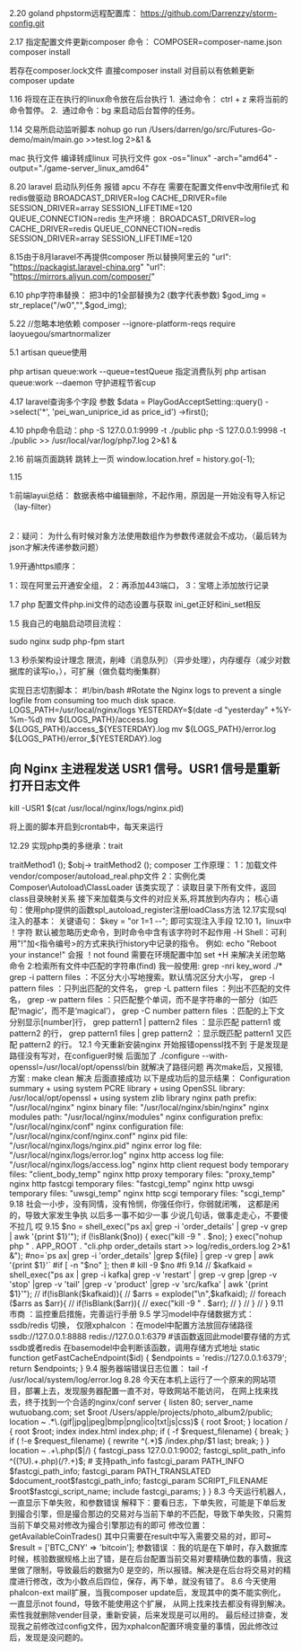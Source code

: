 2.20
 goland phpstorm远程配置库：
https://github.com/Darrenzzy/storm-config.git

2.17
指定配置文件更新composer 命令：
COMPOSER=composer-name.json composer install

若存在composer.lock文件 直接composer install
对目前以有依赖更新 composer update

1.16
将现在正在执行的linux命令放在后台执行
1.  通过命令： ctrl + z 来将当前的命令暂停。
2.  通过命令：bg 来启动后台暂停的任务。

1.14
交易所启动监听脚本
nohup go run /Users/darren/go/src/Futures-Go-demo/main/main.go >>test.log 2>&1 &

mac 执行文件 编译转成linux 可执行文件
gox -os="linux" -arch="amd64" -output="./game-server_linux_amd64"

8.20
laravel 启动队列任务 报错 apcu 不存在
需要在配置文件env中改用file式 和redis做驱动
BROADCAST_DRIVER=log
CACHE_DRIVER=file
SESSION_DRIVER=array
SESSION_LIFETIME=120
QUEUE_CONNECTION=redis
生产环境：
BROADCAST_DRIVER=log
CACHE_DRIVER=redis
QUEUE_CONNECTION=redis
SESSION_DRIVER=array
SESSION_LIFETIME=120

8.15由于8月laravel不再提供composer
所以替换阿里云的
  "url": "https://packagist.laravel-china.org"
  "url": "https://mirrors.aliyun.com/composer/"

6.10
php字符串替换： 把3中的1全部替换为2 (数字代表参数)
$god_img = str_replace("/w0","",$god_img);

5.22
//忽略本地依赖
composer --ignore-platform-reqs require laoyuegou/smartnormalizer

5.1 artisan  queue使用

php artisan queue:work --queue=testQueue  指定消费队列
php artisan queue:work --daemon 守护进程节省cup


4.17
laravel查询多个字段 参数
$data = PlayGodAcceptSetting::query()
  ->select('*', 'pei_wan_uniprice_id as price_id')
  ->first();

4.10
php命令启动：php -S 127.0.0.1:9999 -t ./public
php -S 127.0.0.1:9998 -t ./public >> /usr/local/var/log/php7.log 2>&1 &

2.16
前端页面跳转 跳转上一页
 window.location.href = history.go(-1);


1.15

1:前端layui总结：
数据表格中编辑删除，不起作用，原因是一开始没有导入标记 （lay-filter）
<table class="layui-hide" id="member"  lay-filter="test"></table>

2：疑问： 为什么有时候对象方法使用数组作为参数传递就会不成功，（最后转为json才解决传递参数问题）


1.9开通https顺序：

1：现在阿里云开通安全组，
2：再添加443端口，
3：宝塔上添加放行记录

1.7
php 配置文件php.ini文件的动态设置与获取
ini_get正好和ini_set相反




1.5
我自己的电脑启动项目流程：

sudo nginx
sudp php-fpm start

1.3
秒杀架构设计理念
限流，削峰（消息队列）（异步处理），内存缓存（减少对数据库的读写io，），可扩展（做负载均衡集群）

实现日志切割脚本：
#!/bin/bash
#Rotate the Nginx logs to prevent a single logfile from consuming too much disk space.
LOGS_PATH=/usr/local/nginx/logs
YESTERDAY=$(date -d "yesterday" +%Y-%m-%d)
mv ${LOGS_PATH}/access.log ${LOGS_PATH}/access_${YESTERDAY}.log
mv ${LOGS_PATH}/error.log ${LOGS_PATH}/error_${YESTERDAY}.log
## 向 Nginx 主进程发送 USR1 信号。USR1 信号是重新打开日志文件
kill -USR1 $(cat /usr/local/nginx/logs/nginx.pid)

将上面的脚本开启到crontab中，每天来运行


12.29
实现php类的多继承：trait
<?php
trait myTrait{
  function traitMethod1(){}
  function traitMethod2(){}
}
//然后是调用这个traits,语法为：
class myClass{
  use myTrait;
}
//这样就可以通过use myTraits，调用Traits中的方法了，比如：
$obj = new myClass();
$obj-> traitMethod1 ();
$obj-> traitMethod2 ();



composer 工作原理：
1：加载文件 vendor/composer/autoload_real.php文件
2：实例化类Composer\Autoload\ClassLoader
该类实现了：读取目录下所有文件，返回class目录映射关系

接下来加载类与文件的对应关系,将其放到内存内；
核心语句：使用php提供的函数spl_autoload_register注册loadClass方法

12.17实现sql注入的基本：
关键语句：
  $key = "or 1=1 --";
  即可实现注入手段

12.10

1，linux中 ！字符 默认被忽略历史命令，到时命令中含有该字符时不起作用

-H Shell：可利用"!"加<指令编号>的方式来执行history中记录的指令。

例如:
echo "Reboot your instance!"
会报 ！not found
需要在环境配置中加
set  +H
来解决关闭忽略命令


2:检索所有文件中匹配的字符串(find)
我一般使用: grep -nri key_word ./*
grep -i pattern files ：不区分大小写地搜索。默认情况区分大小写，

grep -l pattern files ：只列出匹配的文件名，

grep -L pattern files ：列出不匹配的文件名，

grep -w pattern files ：只匹配整个单词，而不是字符串的一部分（如匹配‘magic’，而不是‘magical’），

grep -C number pattern files ：匹配的上下文分别显示[number]行，

grep pattern1 | pattern2 files ：显示匹配 pattern1 或 pattern2 的行，

grep pattern1 files | grep pattern2 ：显示既匹配 pattern1 又匹配 pattern2 的行。



12.1 今天重新安装nginx 开始报错openssl找不到
于是发现是路径没有写对，在configuer时候 后面加了 ./configure  --with-openssl=/usr/local/opt/openssl/bin  就解决了路径问题
再次make后，又报错,  方案 : make clean  解决
后面直接成功 以下是成功后的显示结果：

Configuration summary
  + using system PCRE library
  + using OpenSSL library: /usr/local/opt/openssl
  + using system zlib library

  nginx path prefix: "/usr/local/nginx"
  nginx binary file: "/usr/local/nginx/sbin/nginx"
  nginx modules path: "/usr/local/nginx/modules"
  nginx configuration prefix: "/usr/local/nginx/conf"
  nginx configuration file: "/usr/local/nginx/conf/nginx.conf"
  nginx pid file: "/usr/local/nginx/logs/nginx.pid"
  nginx error log file: "/usr/local/nginx/logs/error.log"
  nginx http access log file: "/usr/local/nginx/logs/access.log"
  nginx http client request body temporary files: "client_body_temp"
  nginx http proxy temporary files: "proxy_temp"
  nginx http fastcgi temporary files: "fastcgi_temp"
  nginx http uwsgi temporary files: "uwsgi_temp"
  nginx http scgi temporary files: "scgi_temp"



9.18
社会一小步，没有同情，没有怜悯，你强任你行，你弱就闭嘴，
这都是闲的，导致大家发生争执
以后多一事不如少一事
少说几句话，做事走走心，不要傻不拉几
哎


9.15

 $no = shell_exec("ps ax| grep -i 'order_details'  | grep -v grep | awk '{print $1}'");
            if (!isBlank($no)) {
                exec("kill -9 " . $no);
            }
            exec("nohup php " . APP_ROOT . "cli.php order_details start >> log/redis_orders.log 2>&1 &");



#no=`ps ax| grep -i 'order_details' |grep ${file}  | grep -v grep | awk '{print $1}'`
#if [ -n "$no" ]; then
#    kill -9 $no
#fi


9.14
//        $kafkaid = shell_exec("ps ax | grep -i kafka| grep -v 'restart' | grep -v grep |grep -v 'stop' |grep -v 'tail'  |grep -v 'product'  |grep -v 'src/kafka'  | awk '{print $1}'");
//        if(!isBlank($kafkaid)){
//            $arrs = explode("\n",$kafkaid);
//            foreach ($arrs as $arr){
//                if(!isBlank($arr)){
//                    exec("kill -9 " . $arr);
//                }
//            }
//        }


9.11
市商 ：监控重启措施，完善运行手册


9.5
学习model中存储数据方式：ssdb/redis 切换，
仅限xphalcon ：在model中配置方法放回存储路径  ssdb://127.0.0.1:8888 redis://127.0.0.1:6379

 #该函数返回此model要存储的方式 ssdb或者redis 在basemodel中会判断该函数，调用存储方式地址
    static function getFastCacheEndpoint($id)
    {
        $endpoints = 'redis://127.0.0.1:6379';
        return $endpoints;
    }

9.4
服务器端错误日志位置：
tail -f /usr/local/system/log/error.log


8.28
今天在本机上运行了一个原来的网站项目，部署上去，发现服务器配置一直不对，导致网站不能访问，
在网上找来找去，终于找到一个合适的nginx/conf
server {
             listen 80;
             server_name wutuobang.com;
             set $root /Users/apple/projects/photo_album2/public;

             location ~ .*\.(gif|jpg|jpeg|bmp|png|ico|txt|js|css)$
             {
                 root $root;
             }
             location / {
                 root    $root;
                 index    index.html index.php;
                 if ( -f $request_filename) {
                     break;
                 }
                 if ( !-e $request_filename) {
                     rewrite ^(.*)$ /index.php/$1 last;
                     break;
                 }
             }
             location ~ .+\.php($|/) {
                 fastcgi_pass 127.0.0.1:9002;
                 fastcgi_split_path_info ^((?U).+.php)(/?.+)$;    # 支持path_info
                 fastcgi_param PATH_INFO $fastcgi_path_info;
                 fastcgi_param PATH_TRANSLATED $document_root$fastcgi_path_info;
                 fastcgi_param    SCRIPT_FILENAME    $root$fastcgi_script_name;
                 include        fastcgi_params;
             }

    }



8.3
今天运行机器人，一直显示下单失败，和参数错误

解释下：要看日志，下单失败，可能是下单后发到撮合引擎，但是撮合那边的交易对与当前下单的不匹配，导致下单失败，只需剪当前下单交易对修改为撮合引擎那边有的即可  修改位置： getAvailableCoinTrades() 其中只需要在result中写入需要交易的对，即可~   $result = ['BTC_CNY' => 'bitcoin'];

参数错误 ：我的坑是在下单时，存入数据库时候，核验数据规格上出了错，是在后台配置当前交易对要精确位数的事情，我这里做了限制，导致最后的数据为0
是空的，所以报错。解决是在后台将交易对的精度进行修改，改为小数点后四位，保存，再下单，就没有错了。


8.6
今天使用phalcon-ext mail扩展，当我composer update后，发现其中的类不能实例化，一直显示not found，导致不能使用这个扩展，
从网上找来找去都没有得到解决。索性我就删除vender目录，重新安装，后来发现是可以用的。
最后经过排查，发现我之前修改过config文件，因为xphalcon配置环境变量的事情，因此修改过后，发现是没问题的。